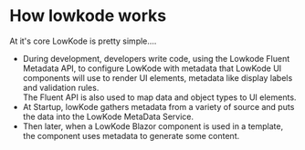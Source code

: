 ﻿# How lowkode works

At it's core LowKode is pretty simple....  
- During development, developers write code, using the Lowkode Fluent Metadata API, to configure LowKode with metadata 
that LowKode UI components will use to render UI elements, metadata like display labels and validation rules.  
The Fluent API is also used to map data and object types to UI elements.
- At Startup, lowKode gathers metadata from a variety of source and puts the data into the 
	LowKode MetaData Service.  
- Then later, when a LowKode Blazor component is used in a template, the component uses metadata 
	to generate some content.




